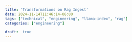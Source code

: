 ```yaml
---
title: 'Transformations on Rag Ingest'
date: 2024-11-14T11:46:14-06:00
tags: ["technical", "engineering", "llama-index", "rag"]
categories: ["engineering"]

draft:  true
---
```

